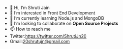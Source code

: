 - 👋 Hi, I’m Shruti Jain
- 👀 I’m interested in Front End Development
- 🌱 I’m currently learning Node.js and MongoDB
- 💞️ I’m looking to collaborate on **Open Source Projects**
- 📫 How to reach me 
- Twitter:https://twitter.com/ShrutiJn20
- Gmail:20shrutujn@gmail.com

<!---
Shrutijn20/Shrutijn20 is a ✨ special ✨ repository because its `README.md` (this file) appears on your GitHub profile.
You can click the Preview link to take a look at your changes.
--->
